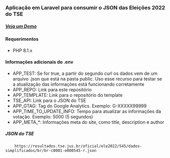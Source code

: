 ### Aplicação em Laravel para consumir o JSON das Eleições 2022 do TSE

##### [Veja um Demo](https://eleicoes.anerao.dev.br)

#### Requerimentos
- PHP 8.1.x

#### Informações adicionais do .env
- APP_TEST: Se for true, a partir do segundo curl os dados vem de um arquivo .json que está na pasta public. Uso esse recurso para testar se a atualização das informações está funcionando corretamente
- APP_REPO: Link para este repositório
- APP_TEMPLATE: Link para o repositório do template
- TSE_API: Link para o JSON do TSE
- APP_GTAG: Tag do Google Analytics. Exemplo: G-XXXXX99999
- APP_TIME_TO_UPDATE_INFO: Tempo para atualizar as informações da votação. Exemplo: 5000 (5 segundos)
- APP_META_*: Informações meta do site, como title, description e author

##### JSON do TSE

        https://resultados.tse.jus.br/oficial/ele2022/545/dados-simplificados/br/br-c0001-e000545-r.json
        
